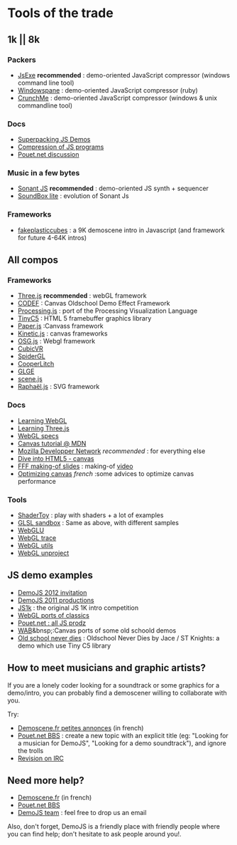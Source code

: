 
# Tools of the trade

## 1k || 8k

### Packers
 * [JsExe](http://pouet.net/prod.php?which=59298) **recommended**&nbsp;: demo-oriented JavaScript compressor (windows command line tool)
 * [Windowspane](https://github.com/daeken/windowpane)&nbsp;: demo-oriented JavaScript compressor (ruby)
 * [CrunchMe](http://crunchme.bitsnbites.eu/)&nbsp;: demo-oriented JavaScript compressor (windows &amp; unix commandline tool)

### Docs
 * [Superpacking JS Demos](http://daeken.com/superpacking-js-demos)
 * [Compression of JS programs](http://www.bitsnbites.eu/?p=20)
 * [Pouet.net discussion](http://pouet.net/topic.php?which=8770)
    
### Music in a few bytes
 * [Sonant JS](http://www.bitsnbites.eu/?p=44) **recommended**&nbsp;: demo-oriented JS synth + sequencer
 * [SoundBox lite](http://www.bitsnbites.eu/?p=155)&nbsp;: evolution of Sonant Js
    
### Frameworks
 * [fakeplasticcubes]("https://github.com/gasman/fakeplasticcubes")&nbsp;: a 9K demoscene intro in Javascript (and framework for future 4-64K intros)

## All compos

### Frameworks
 * [Three.js](https://github.com/mrdoob/three.js) **recommended**&nbsp;: webGL framework
 * [CODEF](http://codef.santo.fr/)&nbsp;: Canvas Oldschool Demo Effect Framework
 * [Processing.js](http://processingjs.org/)&nbsp;: port of the Processing Visualization Language
 * [TinyC5](http://code.google.com/p/tinyc5/)&nbsp;: HTML 5 framebuffer graphics library
 * [Paper.js](http://paperjs.org/)&nbsp;:Canvass framework
 * [Kinetic.js](http://www.kineticjs.com/)&nbsp;: canvas frameworks
 * [OSG.js](http://osgjs.org/)&nbsp;: Webgl framework
 * [CubicVR](http://www.cubicvr.org/) 
 * [SpiderGL](http://spidergl.org/)
 * [CooperLitch](http://www.ambiera.com/copperlicht/index.html) 
 * [GLGE](http://www.glge.org/)
 * [scene.js](http://www.scenejs.com/)
 * [Raphaël.js](http://raphaeljs.com/)&nbsp;: SVG framework</li> 
    

### Docs
 * [Learning WebGL](http://learningwebgl.com/)
 * [Learning Three.js](http://learningthreejs.com/)
 * [WebGL specs](http://www.khronos.org/registry/webgl/specs/latest/)
 * [Canvas tutorial @ MDN](https://developer.mozilla.org/en/canvas_tutorial)
 * [Mozilla Developper Network](https://developper.mozilla.org) *recommended*&nbsp;: for everything else
 * [Dive into HTML5 - canvas](http://diveintohtml5.info/canvas.html)
 * [FFF making-of slides](http://cedricpinson.com/demojs-fff/conf/#/1)&nbsp;: making-of [video](http://www.dailymotion.com/video/xmt4wg_paris-js-13-making-offdemojsfff_tech?start=0)
 * [Optimizing canvas](http://www.demoscene.fr/files/html5-optimiser-le-canvas.pdf) _french_&nbsp;:some advices to optimize canvas performance

### Tools
 * [ShaderToy](http://www.iquilezles.org/apps/shadertoy/)&nbsp;: play with shaders + a lot of examples
 * [GLSL sandbox](http://glsl.heroku.com/)&nbsp;: Same as above, with different samples 
 * [WebGLU](https://github.com/OneGeek/WebGLU)
 * [WebGL trace](https://github.com/jackpal/webgltrace)
 * [WebGL utils](https://cvs.khronos.org/svn/repos/registry/trunk/public/webgl/sdk/demos/common/webgl-utils.js) 
 * [WebGL unproject](https://github.com/fintler/webgl-unproject)

## JS demo examples
 * [DemoJS 2012 invitation](http://pouet.net/prod.php?which=59071)
 * [DemoJS 2011 productions](/2011/#results) 
 * [JS1k](http://js1k.com)&nbsp;: the original JS 1K intro competition
 * [WebGL ports of classics](http://baktery.appspot.com/index.html)
 * [Pouet.net : all JS prodz](http://pouet.net/prodlist.php?platform[]=JavaScript&order=thumbup)
 * [WAB](http://www.wab.com)&bnsp;:Canvas ports of some old schoold demos
 * [Old school never dies](http://stknights.free.fr/html5/dbf_tinyc5/)&nbsp;: Oldschool Never Dies by Jace / ST Knights</a></strong>: a demo which use Tiny C5 library

## How to meet musicians and graphic artists?

If you are a lonely coder looking for a soundtrack or some graphics for a demo/intro, you can probably find a demoscener willing to collaborate with you.

Try:
 * [Demoscene.fr petites annonces]("http://bbs.demoscene.fr/pa/") (in french)
 * [Pouet.net BBS](http://pouet.net/bbs.php)&nbsp;: create a new topic with an explicit title (eg: "Looking for a musician for DemoJS", "Looking for a demo soundtrack"), and ignore the trolls
 * [Revision on IRC](irc://irc.nerim.net/revision/)
     
## Need more help?
 * [Demoscene.fr](http://bbs.demoscene.fr/) (in french)
 * [Pouet.net BBS](http://pouet.net/bbs.php)
 * [DemoJS team](mailto:contact@demojs.org)&nbsp;: feel free to drop us an email

Also, don't forget, DemoJS is a friendly place with friendly people where you can find help; don't hesitate to ask people around you!.

